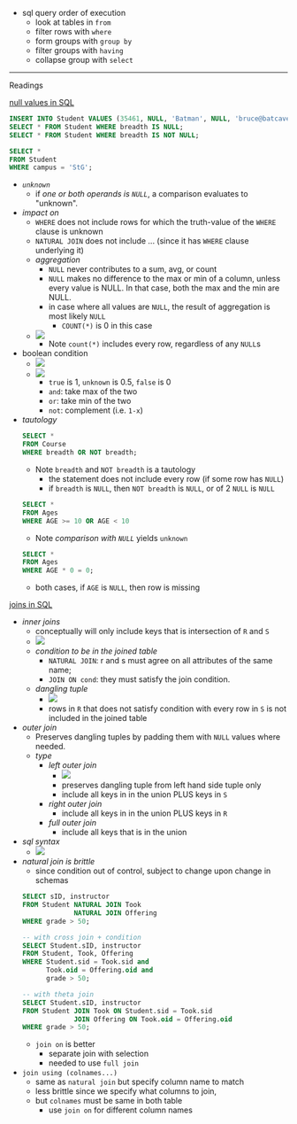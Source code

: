 


+ sql query order of execution
    + look at tables in `from` 
    + filter rows with `where`
    + form groups with `group by`
    + filter groups with `having`
    + collapse group with `select`




---

Readings 

[null values in SQL](http://www.teach.cs.toronto.edu/~csc343h/fall/readings/SQL/nulls.html)


```sql 
INSERT INTO Student VALUES (35461, NULL, 'Batman', NULL, 'bruce@batcave.com', 4.0);
SELECT * FROM Student WHERE breadth IS NULL;
SELECT * FROM Student WHERE breadth IS NOT NULL;
```


```sql 
SELECT *
FROM Student
WHERE campus = 'StG';
```
+ _`unknown`_
    + if _one or both operands is `NULL`_, a comparison evaluates to "unknown".
+ _impact on_
    + `WHERE` does not include rows for which the truth-value of the `WHERE` clause is unknown
    + `NATURAL JOIN` does not include ... (since it has `WHERE` clause underlying it)
    + _aggregation_
        + `NULL` never contributes to a sum, avg, or count
        + `NULL` makes no difference to the max or min of a column, unless every value is NULL. In that case, both the max and the min are NULL.
        + in case where all values are `NULL`, the result of aggregation is most likely `NULL`  
            + `COUNT(*)` is 0 in this case
    + ![](2017-10-07-14-11-55.png)
        + Note `count(*)` includes every row, regardless of any `NULL`s
+ boolean condition 
    + ![](2017-10-07-14-19-41.png)
    + ![](2017-10-07-14-19-54.png)
        + `true` is 1, `unknown` is 0.5, `false` is 0
        + `and`: take max of the two 
        + `or`: take min of the two
        + `not`: complement (i.e. `1-x`)
+ _tautology_ 
    ```sql 
    SELECT *
    FROM Course
    WHERE breadth OR NOT breadth;
    ```
    + Note `breadth` and `NOT breadth` is a tautology
        + the statement does not include every row (if some row has `NULL`)
        + if `breadth` is `NULL`, then `NOT breadth` is `NULL`, or of 2 `NULL` is `NULL`
    ```sql 
    SELECT *
    FROM Ages
    WHERE AGE >= 10 OR AGE < 10
    ```
    + Note _comparison with `NULL`_ yields `unknown`
    ```sql 
    SELECT *
    FROM Ages
    WHERE AGE * 0 = 0;
    ```
    + both cases, if `AGE` is `NULL`, then row is missing 

[joins in SQL](http://www.teach.cs.toronto.edu/~csc343h/fall/readings/SQL/joins.html)

+ _inner joins_
    + conceptually will only include keys that is intersection of `R` and `S`
    + ![](2017-10-07-14-30-02.png)
    + _condition to be in the joined table_
        + `NATURAL JOIN`: r and s must agree on all attributes of the same name; 
        + `JOIN ON cond`: they must satisfy the join condition.
    + _dangling tuple_ 
        + ![](2017-10-07-14-43-45.png)
        + rows in `R` that does not satisfy condition with every row in `S` is not included in the joined table
+ _outer join_ 
    + Preserves dangling tuples by padding them with `NULL` values where needed.
    + _type_ 
        + _left outer join_
            + ![](2017-10-07-14-45-56.png)
            + preserves dangling tuple from left hand side tuple only
            + include all keys in in the union PLUS keys in `S` 
        + _right outer join_ 
            + include all keys in in the union PLUS keys in `R` 
        + _full outer join_
            + include all keys that is in the union
+ _sql syntax_ 
    + ![](2017-10-07-14-47-29.png)
+ _natural join is brittle_ 
    + since condition out of control, subject to change upon change in schemas
    ```sql 
    SELECT sID, instructor
    FROM Student NATURAL JOIN Took
                 NATURAL JOIN Offering
    WHERE grade > 50;
    ```
    ```sql 
    -- with cross join + condition
    SELECT Student.sID, instructor
    FROM Student, Took, Offering
    WHERE Student.sid = Took.sid and
          Took.oid = Offering.oid and
          grade > 50;
    ```
    ```sql 
    -- with theta join
    SELECT Student.sID, instructor
    FROM Student JOIN Took ON Student.sid = Took.sid
                 JOIN Offering ON Took.oid = Offering.oid
    WHERE grade > 50;
    ```
    + `join on` is better
        + separate join with selection 
        + needed to use `full join`
+ `join using (colnames...)`
    + same as `natural join` but specify column name to match
    + less brittle since we specify what columns to join, 
    + but `colnames` must be same in both table
        + use `join on` for different column names
        